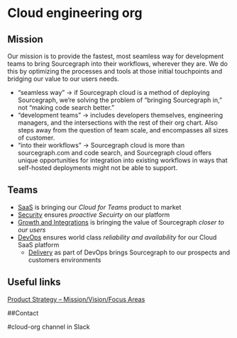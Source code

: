 # Cloud engineering org

## Mission

Our mission is to provide the fastest, most seamless way for development teams to bring Sourcegraph into their workflows, wherever they are.  We do this by optimizing the processes and tools at those initial touchpoints and bridging our value to our users needs. 

- “seamless way” → if Sourcegraph cloud is a method of deploying Sourcegraph, we’re solving the problem of “bringing Sourcegraph in,” not “making code search better.”
- “development teams” → includes developers themselves, engineering managers, and the intersections with the rest of their org chart. Also steps away from the question of team scale, and encompasses all sizes of customer.
- “into their workflows” → Sourcegraph cloud is more than sourcegraph.com and code search, and Sourcegraph cloud offers unique opportunities for integration into existing workflows in ways that self-hosted deployments might not be able to support.

## Teams

- [SaaS](./saas/index.md) is bringing our _Cloud for Teams_ product to market
- [Security](./security/index.md) ensures _proactive Secuirty_ on our platform 
- [Growth and Integrations](./growth-and-integrations/index.md) is bringing the value of Sourcegraph _closer to our users_
- [DevOps](./devops/index.md) ensures world class _reliability and availability_ for our Cloud SaaS platform
  - [Delivery](./delivery) as part of DevOps brings Sourcegraph to our prospects and customers environments

## Useful links

[Product Strategy – Mission/Vision/Focus Areas](../../../../strategy-goals/strategy/cloud/index.md)

##Contact

#cloud-org channel in Slack

